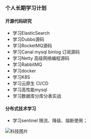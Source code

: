### 个人长期学习计划
#### 开源代码研究
- 学习ElasticSearch
- 学习Dubbo源码
- 学习RocketMQ源码
- 学习Canal mysql binlog 订阅源码
- 学习Netty 高级网络编程源码
- 学习RabbitMQ
- 学习docker
- 学习K8S
- 学习云原生 CI/CD
- 学习高性能mysql
- 学习数据库分库分表实战


#### 分布式技术学习
- 学习sentinel 限流、降级、熔断使用；

![科技图片](/img/tech.jpg)
